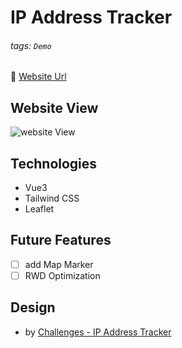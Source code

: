 # IP Address Tracker

###### tags: `Demo`

🔗 <a href="https://ip-tracker-vue3.vercel.app/" target="_blank">Website Url</a>

## Website View

![website View](https://cdn.jsdelivr.net/gh/wuzhe0912/image-save@master/20211228/ip-tracker-vue3.190qettga5r4.webp)

## Technologies

- Vue3
- Tailwind CSS
- Leaflet

## Future Features

- [ ] add Map Marker
- [ ] RWD Optimization

## Design

- by [Challenges - IP Address Tracker](https://www.frontendmentor.io/challenges/ip-address-tracker-I8-0yYAH0)
